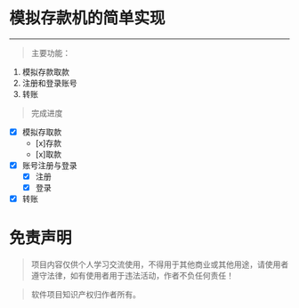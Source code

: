 # 模拟存款机的简单实现
---
>主要功能：
1. 模拟存款取款
2. 注册和登录账号
3. 转账

>完成进度
- [x] 模拟存取款
    - [x]存款
    - [x]取款
- [x] 账号注册与登录
    - [x] 注册
    - [x] 登录
- [x] 转账

# 免责声明
>项目内容仅供个人学习交流使用，不得用于其他商业或其他用途，请使用者遵守法律，如有使用者用于违法活动，作者不负任何责任！

>软件项目知识产权归作者所有。